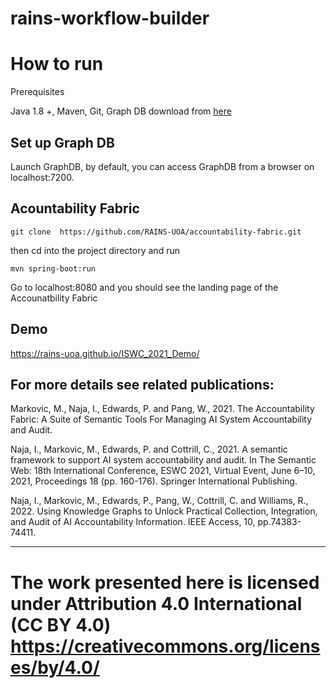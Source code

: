 # rains-workflow-builder

# How to run

Prerequisites

Java 1.8 +,
Maven,
Git, 
Graph DB download from <a href="https://graphdb.ontotext.com/">here</a>

## Set up Graph DB
Launch GraphDB, by default, you can access GraphDB from a browser on localhost:7200.

## Acountability Fabric

````
git clone  https://github.com/RAINS-UOA/accountability-fabric.git
````

then cd into the project directory and run 

````
mvn spring-boot:run
````

Go to localhost:8080 and you should see the landing page of the Accounatbility Fabric


## Demo 

https://rains-uoa.github.io/ISWC_2021_Demo/

## For more details see related publications: 

Markovic, M., Naja, I., Edwards, P. and Pang, W., 2021. The Accountability Fabric: A Suite of Semantic Tools For Managing AI System Accountability and Audit.

Naja, I., Markovic, M., Edwards, P. and Cottrill, C., 2021. A semantic framework to support AI system accountability and audit. In The Semantic Web: 18th International Conference, ESWC 2021, Virtual Event, June 6–10, 2021, Proceedings 18 (pp. 160-176). Springer International Publishing.

Naja, I., Markovic, M., Edwards, P., Pang, W., Cottrill, C. and Williams, R., 2022. Using Knowledge Graphs to Unlock Practical Collection, Integration, and Audit of AI Accountability Information. IEEE Access, 10, pp.74383-74411.

---
The work presented here is licensed under Attribution 4.0 International (CC BY 4.0) https://creativecommons.org/licenses/by/4.0/ 
=======
